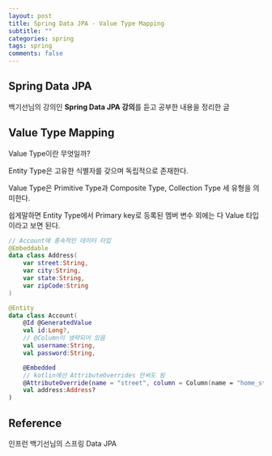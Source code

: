 ```yaml
---
layout: post
title: Spring Data JPA - Value Type Mapping
subtitle: ""
categories: spring
tags: spring
comments: false
---
```


## Spring Data JPA

백기선님의 강의인 **Spring Data JPA 강의**를 듣고 공부한 내용을 정리한 글

## Value Type Mapping

Value Type이란 무엇일까?

Entity Type은 고유한 식별자를 갖으며 독립적으로 존재한다.

Value Type은 Primitive Type과 Composite Type, Collection Type 세 유형을 의미한다.

쉽게말하면 Entity Type에서 Primary key로 등록된 멤버 변수 외에는 다 Value 타입이라고 보면 된다.

```kotlin
// Account에 종속적인 데이터 타입
@Embeddable
data class Address(
    var street:String,
    var city:String,
    var state:String,
    var zipCode:String
)
```

```kotlin
@Entity
data class Account(
    @Id @GeneratedValue
    val id:Long?,
    // @Column이 생략되어 있음
    val username:String,
    val password:String,

    @Embedded
    // kotlin에선 AttributeOverrides 안써도 됨
    @AttributeOverride(name = "street", column = Column(name = "home_street"))
    val address:Address?
)
```

## Reference

인프런 백기선님의 스프링 Data JPA
